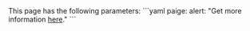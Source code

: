 <!--
---
authors: ["will-faught"]
categories: ["content", "paige"]
date: "2023-09-18T21:33:35-07:00"
description: "A simple alert."
paige:
  alert: "Get more information <a href=\"#\" class=\"alert-link\">here</a>."
tags: ["alerts"]
title: "Simple Alert"
weight: 60
---
-->
<!-->
This page has the following parameters:

```yaml
paige:
  alert: "Get more information <a href=\"#\" class=\"alert-link\">here</a>."
```
